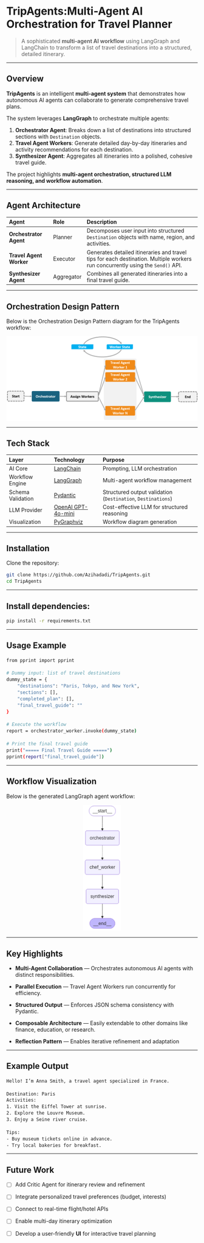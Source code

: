 # TripAgents:Multi-Agent AI Orchestration for Travel Planner

> A sophisticated **multi-agent AI workflow** using LangGraph and LangChain to transform a list of travel destinations into a structured, detailed itinerary.

---

## Overview

**TripAgents** is an intelligent **multi-agent system** that demonstrates how autonomous AI agents can collaborate to generate comprehensive travel plans.  

The system leverages **LangGraph** to orchestrate multiple agents:  

1. **Orchestrator Agent**: Breaks down a list of destinations into structured sections with `Destination` objects.  
2. **Travel Agent Workers**: Generate detailed day-by-day itineraries and activity recommendations for each destination.  
3. **Synthesizer Agent**: Aggregates all itineraries into a polished, cohesive travel guide.  

The project highlights **multi-agent orchestration, structured LLM reasoning, and workflow automation**.

---

## Agent Architecture

| Agent | Role | Description |
|:------|:------|:------------|
| **Orchestrator Agent** | Planner | Decomposes user input into structured `Destination` objects with name, region, and activities. |
| **Travel Agent Worker** | Executor | Generates detailed itineraries and travel tips for each destination. Multiple workers run concurrently using the `Send()` API. |
| **Synthesizer Agent** | Aggregator | Combines all generated itineraries into a final travel guide. |

---
## Orchestration Design Pattern

Below is the Orchestration Design Pattern diagram for the TripAgents workflow:

<p align="center">
  <img src="images/orchestration_design.png" alt="TripAgents Orchestration Design Pattern" width="800"/>
</p>

---

## Tech Stack

| Layer | Technology | Purpose |
|:------|:------------|:--------|
| AI Core | [LangChain](https://python.langchain.com/) | Prompting, LLM orchestration |
| Workflow Engine | [LangGraph](https://langchain-ai.github.io/langgraph/) | Multi-agent workflow management |
| Schema Validation | [Pydantic](https://docs.pydantic.dev/) | Structured output validation (`Destination`, `Destinations`) |
| LLM Provider | [OpenAI GPT-4o-mini](https://platform.openai.com/docs/) | Cost-effective LLM for structured reasoning |
| Visualization | [PyGraphviz](https://pygraphviz.github.io/) | Workflow diagram generation |

---

## Installation

Clone the repository:

```bash
git clone https://github.com/Azihadadi/TripAgents.git
cd TripAgents
```
---

## Install dependencies:
```bash
pip install -r requirements.txt
```
---

## Usage Example
```bash
from pprint import pprint

# Dummy input: list of travel destinations
dummy_state = {
    "destinations": "Paris, Tokyo, and New York",
    "sections": [],
    "completed_plan": [],
    "final_travel_guide": ""
}

# Execute the workflow
report = orchestrator_worker.invoke(dummy_state)

# Print the final travel guide
print("===== Final Travel Guide =====")
pprint(report["final_travel_guide"])

```
---

## Workflow Visualization
Below is the generated LangGraph agent workflow:

<p align="center"> <img src="images/workflow.png" alt="TripAgents Workflow" width="100"/> </p>

---

## Key Highlights
- **Multi-Agent Collaboration** — Orchestrates autonomous AI agents with distinct responsibilities.

- **Parallel Execution** — Travel Agent Workers run concurrently for efficiency.

- **Structured Output** — Enforces JSON schema consistency with Pydantic.

- **Composable Architecture** — Easily extendable to other domains like finance, education, or research.

- **Reflection Pattern** — Enables iterative refinement and adaptation

---

## Example Output
```bash
Hello! I’m Anna Smith, a travel agent specialized in France.

Destination: Paris
Activities:
1. Visit the Eiffel Tower at sunrise.
2. Explore the Louvre Museum.
3. Enjoy a Seine river cruise.

Tips:
- Buy museum tickets online in advance.
- Try local bakeries for breakfast.
```

---

## Future Work

- [ ] Add Critic Agent for itinerary review and refinement  
- [ ] Integrate personalized travel preferences (budget, interests)  
- [ ] Connect to real-time flight/hotel APIs  
- [ ] Enable multi-day itinerary optimization  
- [ ] Develop a user-friendly **UI** for interactive travel planning

